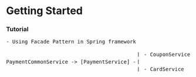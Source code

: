 # Getting Started

### Tutorial
<pre>
- Using Facade Pattern in Spring framework 

                                          ㅣ - CouponService
PaymentCommonService -> [PaymentService] -ㅣ
                                          ㅣ - CardService
</pre>

